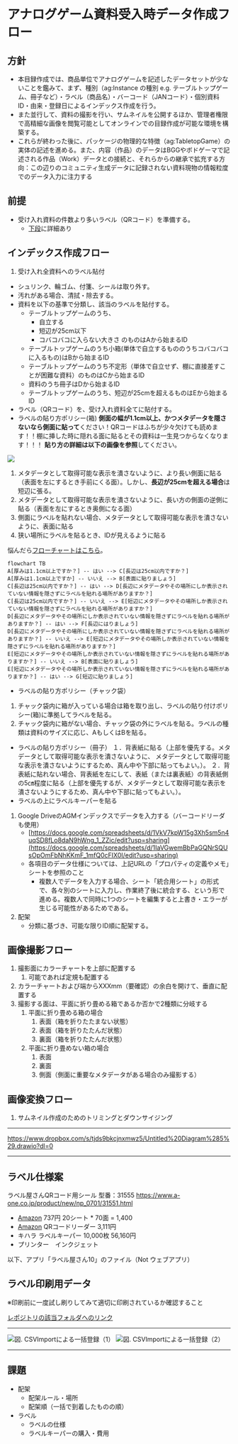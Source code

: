 # アナログゲーム資料受入時データ作成フロー

## 方針
- 本目録作成では、商品単位でアナログゲームを記述したデータセットが少ないことを鑑みて、まず、種別（ag:Instance の種別 e.g. テーブルトップゲーム、冊子など）・ラベル（商品名）・バーコード（JANコード）・個別資料ID・由来・登録日によるインデックス作成を行う。
- また並行して、資料の撮影を行い、サムネイルを公開するほか、管理者権限で高精細な画像を閲覧可能としてオンラインでの目録作成が可能な環境を構築する。
- これらが終わった後に、パッケージの物理的な特徴（ag:TabletopGame）の実体の記述を進める。また、内容（作品）のデータはBGGやボドゲーマで記述される作品（Work）データとの接続と、それらからの継承で拡充する方向：この辺りのコミュニティ生成データに記録されない資料現物の情報粒度でのデータ入力に注力する
## 前提
- 受け入れ資料の件数より多いラベル（QRコード）を準備する。
    - [下段](https://paper.dropbox.com/doc/--B8Aq9QNkgNG0NzdnvrgW61eJAg-uKq7h9WK2L0h0wjeRcHN7#:uid=199116048548337015981820&h2=%E3%83%A9%E3%83%99%E3%83%AB%E4%BB%95%E6%A7%98%E6%A1%88)に詳細あり
## インデックス作成フロー
1. 受け入れ全資料へのラベル貼付
- シュリンク、輪ゴム、付箋、シールは取り外す。
- 汚れがある場合、清拭・除去する。
- 資料を以下の基準で分類し、該当のラベルを貼付する。
    - テーブルトップゲームのうち、
        - 自立する
        - 短辺が25cm以下
        - コバコバコに入らない大きさ
        のものはAから始まるID
    - テーブルトップゲームのうち小箱(単体で自立するもののうちコバコバコに入るもの)はBから始まるID
    - テーブルトップゲームのうち不定形（単体で自立せず、棚に直接差すことが困難な資料）のものはCから始まるID
    - 資料のうち冊子はDから始まるID
    - テーブルトップゲームのうち、短辺が25cmを超えるものはEから始まるID
- ラベル（QRコード）を、受け入れ資料全てに貼付する。
- ラベルの貼り方ポリシー(箱)
    **側面の幅が1.1cm以上、かつメタデータを隠さないなら側面に貼って**ください！QRコードはふちが少々欠けても読めます！！棚に挿した時に隠れる面に貼るとその資料は一生見つからなくなります！！！
    **貼り方の詳細は以下の画像を参照**してください。
                
![](https://paper-attachments.dropboxusercontent.com/s_A9AF136EAE7821208E45F5538F0477B5A252F8B622CD5E9DFB8EDFB93615F176_1752897892502_IMG_2025-07-19-12-59-10-684.jpg)

1. メタデータとして取得可能な表示を潰さないように、より長い側面に貼る（表面を左にするとき手前にくる面）。しかし、**長辺が25cmを超える場合**は短辺に張る。
2. メタデータとして取得可能な表示を潰さないように、長い方の側面の逆側に貼る（表面を左にするとき奥側になる面）
3. 側面にラベルを貼れない場合、メタデータとして取得可能な表示を潰さないように、表面に貼る
4. 狭い場所にラベルを貼るとき、IDが見えるように貼る

悩んだら[フローチャートはこちら](https://docs.google.com/drawings/d/17yjQoeAYCRS7aRDxYCYTAM8eGRMMzkDaymCtOtrcNCc/edit?usp=sharing)。

```mermaid
flowchart TB
A[厚みは1.1cm以上ですか？] -- はい --> C[長辺は25cm以内ですか？]
A[厚みは1.1cm以上ですか] -- いいえ --> B[表面に貼りましょう]
C[長辺は25cm以内ですか？] -- はい --> D[長辺にメタデータやその場所にしか表示されていない情報を隠さずにラベルを貼れる場所がありますか？] 
C[長辺は25cm以内ですか？] -- いいえ --> E[短辺にメタデータやその場所しか表示されていない情報を隠さずにラベルを貼れる場所がありますか？]
D[長辺にメタデータやその場所にしか表示されていない情報を隠さずにラベルを貼れる場所がありますか？] -- はい --> F[長辺にはりましょう]
D[長辺にメタデータやその場所にしか表示されていない情報を隠さずにラベルを貼れる場所がありますか？] -- いいえ --> E[短辺にメタデータやその場所しか表示されていない情報を隠さずにラベルを貼れる場所がありますか？]
E[短辺にメタデータやその場所しか表示されていない情報を隠さずにラベルを貼れる場所がありますか？] -- いいえ --> B[表面に貼りましょう]
E[短辺にメタデータやその場所しか表示されていない情報を隠さずにラベルを貼れる場所がありますか？] -- はい --> G[短辺に貼りましょう]
```

- ラベルの貼り方ポリシー（チャック袋）
1. チャック袋内に箱が入っている場合は箱を取り出し、ラベルの貼り付けポリシー(箱)に準拠してラベルを貼る。
2. チャック袋内に箱がない場合、チャック袋の外にラベルを貼る。ラベルの種類は資料のサイズに応じ、AもしくはBを貼る。
- ラベルの貼り方ポリシー（冊子）
１．背表紙に貼る（上部を優先する。メタデータとして取得可能な表示を潰さないように、
メタデータとして取得可能な表示を潰さないようにするため、真ん中や下部に貼ってもよい。）。
２．背表紙に貼れない場合、背表紙を左にして、表紙（または裏表紙）の背表紙側の5㎝程度に貼る（上部を優先するが、メタデータとして取得可能な表示を潰さないようにするため、真ん中や下部に貼ってもよい。）。
- ラベルの上にラベルキーパーを貼る
1. Google DriveのAGMインデックスでデータを入力する（バーコードリーダも使用）
    - [https://docs.google.com/spreadsheets/d/1VkV7kpW15g3Xh5sm5n4uqSD8fLo8daN9hWng_1_ZZic/edit?usp=sharing](https://docs.google.com/spreadsheets/d/1IaVGwemBbPaGQNrSQUsOpOmFbNhKKmF_1mfQ0cFIX0I/edit?usp=sharing)
    - 各項目のデータ仕様については、上記URLの「プロパティの定義やメモ」シートを参照のこと
        - 複数人でデータを入力する場合、シート「統合用シート」の形式で、各々別のシートに入力し、作業終了後に統合する、という形で進める。複数人で同時に1つのシートを編集すると上書き・エラーが生じる可能性があるためである。
2. 配架
    - 分類に基づき、可能な限りID順に配架する。

## 画像撮影フロー
1. 撮影面にカラーチャートを上部に配置する
    1. 可能であれば定規も配置する
2. カラーチャートおよび端からXXXmm（要確認）の余白を開けて、垂直に配置する
3. 撮影する面は、平面に折り畳める箱であるか否かで2種類に分岐する
    1. 平面に折り畳める箱の場合
        1. 表面（箱を折りたたまない状態）
        2. 表面（箱を折りたたんだ状態）
        3. 裏面（箱を折りたたんだ状態）
    2. 平面に折り畳めない箱の場合
        1. 表面
        2. 裏面
        3. 側面（側面に重要なメタデータがある場合のみ撮影する）
## 画像変換フロー
1. サムネイル作成のためのトリミングとダウンサイジング

----------
https://www.dropbox.com/s/tjds9bkcjnxmwz5/Untitled%20Diagram%285%29.drawio?dl=0

----------
## ラベル仕様案

ラベル屋さんQRコード用シール
型番：31555
https://www.a-one.co.jp/product/new/np_0701/31551.html

- [Amazon](https://www.amazon.co.jp/%E3%82%A8%E3%83%BC%E3%83%AF%E3%83%B3-%E3%83%A9%E3%83%99%E3%83%AB%E3%82%B7%E3%83%BC%E3%83%AB-%E3%83%97%E3%83%AA%E3%83%B3%E3%82%BF%E5%85%BC%E7%94%A8-70%E9%9D%A2-31555/dp/B000QFC0H0/ref=sr_1_1?__mk_ja_JP=%E3%82%AB%E3%82%BF%E3%82%AB%E3%83%8A&crid=2LG6WIFYQRKZJ&keywords=31555&qid=1654700961&sprefix=31555%2Caps%2C217&sr=8-1) 737円 20シート * 70面 = 1,400
- [Amazon](https://www.amazon.co.jp/%E3%83%90%E3%83%BC%E3%82%B3%E3%83%BC%E3%83%89%E3%82%B9%E3%82%AD%E3%83%A3%E3%83%8A%E3%83%BC-%E3%83%8F%E3%83%B3%E3%83%89%E3%83%98%E3%83%AB%E3%83%89%E8%87%AA%E5%8B%951D-QR%E3%83%90%E3%83%BC%E3%82%B3%E3%83%BC%E3%83%89%E3%83%AA%E3%83%BC%E3%83%80%E3%83%BC-%E3%83%9E%E3%83%88%E3%83%AA%E3%83%83%E3%82%AF%E3%82%B9%E3%83%90%E3%83%BC%E3%82%B3%E3%83%BC%E3%83%89%E3%82%B9%E3%82%AD%E3%83%A3%E3%83%B3-%E5%9B%B3%E6%9B%B8%E9%A4%A8%E3%83%BB%E5%BA%97%E8%88%97%E3%83%BB%E3%82%AA%E3%83%95%E3%82%A3%E3%82%B9%E3%83%BB%E7%89%A9%E6%B5%81%E3%83%BB%E5%80%89%E5%BA%AB%E3%80%81%E6%A4%9C%E5%93%81%E3%80%81%E6%A3%9A%E5%8D%B8%E3%81%97%E7%AD%89%E3%81%AA%E3%81%A9%E3%81%AB%E9%81%A9%E7%94%A8/dp/B08K2DL285/ref=sr_1_5?__mk_ja_JP=%E3%82%AB%E3%82%BF%E3%82%AB%E3%83%8A&crid=2MVNM1ARQ8CGE&keywords=QR%E3%82%B3%E3%83%BC%E3%83%89%E3%83%AA%E3%83%BC%E3%83%80%E3%83%BC&qid=1654702184&sprefix=qr%E3%82%B3%E3%83%BC%E3%83%89%E3%83%AA%E3%83%BC%E3%83%80%E3%83%BC%2Caps%2C177&sr=8-5) QRコードリーダー 3,111円
- キハラ ラベルキーパー 10,000枚 56,160円
- プリンター　インクジェット

以下、アプリ「ラベル屋さん10」のファイル（Not ウェブアプリ） 

## ラベル印刷用データ

※印刷前に一度試し刷りしてみて適切に印刷されているか確認すること

[レポジトリの該当フォルダへのリンク](https://github.com/fukudakz/analoggamemuseum/tree/main/labels)

----------
![図. CSVImportによる一括登録（1）](https://paper-attachments.dropbox.com/s_2F2CE8DD697D63D56DBEBC966CB325DAA024C114E779C894C709BAC5E2CAB7A3_1633596081862_Screenshot+2021-10-07+at+17-40-30++++CSV++AGM.png)
![図. CSVImportによる一括登録（2）](https://paper-attachments.dropbox.com/s_2F2CE8DD697D63D56DBEBC966CB325DAA024C114E779C894C709BAC5E2CAB7A3_1633596081881_Screenshot+2021-10-07+at+17-40-10++++CSV++AGM.png)

----------
## 課題
- 配架
    - 配架ルール・場所
    - 配架順（一括で到着したものの順）
- ラベル
    - ラベルの仕様
    - ラベルキーパーの購入・費用

